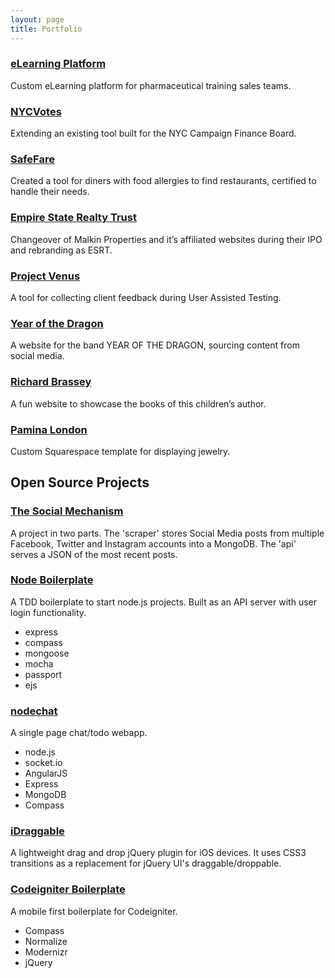 ```yaml
---
layout: page
title: Portfolio
---
```


### [eLearning Platform](/portfolio/elearning-platform/)

Custom eLearning platform for pharmaceutical training sales teams.

### [NYCVotes](/portfolio/nycvotes/)

Extending an existing tool built for the NYC Campaign Finance Board.

### [SafeFare](/portfolio/safefare/)

Created a tool for diners with food allergies to find restaurants, certified to handle their needs.

### [Empire State Realty Trust](/portfolio/esrt/)

Changeover of Malkin Properties and it’s affiliated websites during their IPO and rebranding as ESRT.

### [Project Venus](/portfolio/project-venus/)

A tool for collecting client feedback during User Assisted Testing.

### [Year of the Dragon](/portfolio/yotd/)

A website for the band YEAR OF THE DRAGON, sourcing content from social media.

### [Richard Brassey](/portfolio/richard-brassey/)

A fun website to showcase the books of this children’s author.

### [Pamina London](/portfolio/pamina-london/)

Custom Squarespace template for displaying jewelry.

## Open Source Projects

### <a href="https://github.com/gbrassey/The-Social-Mechanism" title="The Social Mechanism" rel="external">The Social Mechanism</a>

A project in two parts. The 'scraper' stores Social Media posts from multiple Facebook, Twitter and Instagram accounts into a MongoDB. The 'api' serves a JSON of the most recent posts.

### <a href="https://github.com/gbrassey/node-boilerplate" title="Node Boilerplate" rel="external">Node Boilerplate</a>

A TDD boilerplate to start node.js projects. Built as an API server with user login functionality.

* express
* compass
* mongoose
* mocha
* passport
* ejs

### <a href="https://github.com/gbrassey/nodechat" title="nodechat" rel="external">nodechat</a>

A single page chat/todo webapp.

* node.js
* socket.io
* AngularJS
* Express
* MongoDB
* Compass

### <a href="https://github.com/gbrassey/iDraggable" title="iDraggable" rel="external">iDraggable</a>

A lightweight drag and drop jQuery plugin for iOS devices. It uses CSS3 transitions as a replacement for jQuery UI's draggable/droppable.

### <a href="https://github.com/gbrassey/codeigniter-boilerplate" title="Codeigniter Boilerplate" rel="external">Codeigniter Boilerplate</a>

A mobile first boilerplate for Codeigniter.

* Compass
* Normalize
* Modernizr
* jQuery

